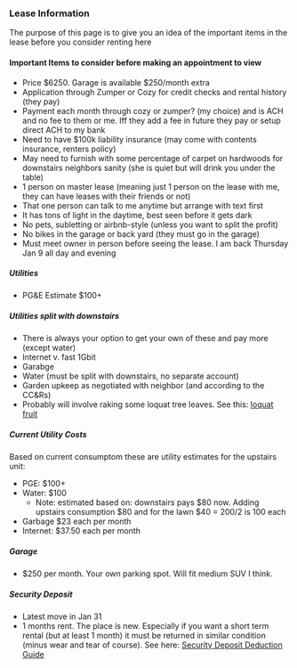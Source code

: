 ### Lease Information

The purpose of this page is to give you an idea of the important items in the lease before you consider renting here

#### Important Items to consider before making an appointment to view

* Price $6250. Garage is available $250/month extra
* Application through Zumper or Cozy for credit checks and rental history (they pay)
* Payment each month through cozy or zumper? (my choice) and is ACH and no fee to them or me. Iff they add a fee in future they pay or setup direct ACH to my bank
* Need to have $100k liability insurance (may come with contents insurance, renters policy)
* May need to furnish with some percentage of carpet on hardwoods for downstairs neighbors sanity (she is quiet but will drink you under the table)
* 1 person on master lease (meaning just 1 person on the lease with me, they can have leases with their friends or not)
* That one person can talk to me anytime but arrange with text first
* It has tons of light in the daytime, best seen before it gets dark
* No pets, subletting or airbnb-style (unless you want to split the profit)
* No bikes in the garage or back yard (they must go in the garage)
* Must meet owner in person before seeing the lease. I am back Thursday Jan 9 all day and evening

##### Utilities

* PG&E Estimate $100+

##### Utilities split with downstairs
* There is always your option to get your own of these and pay more (except water)
* Internet v. fast 1Gbit
* Garabge
* Water (must be split with downstairs, no separate account)
* Garden upkeep as negotiated with neighbor (and according to the CC&Rs)
* Probably will involve raking some loquat tree leaves. See this: <a href="https://www.orlandosentinel.com/news/os-xpm-2007-03-25-orsimply25-story.html">loquat fruit</a>

##### Current Utility Costs
Based on current consumptom these are utility estimates for the upstairs unit:

* PGE: $100+ 
* Water: $100
	* Note: estimated based on: downstairs pays $80 now. Adding upstairs consumption $80 and for the lawn $40 = 200/2 is 100 each
* Garbage $23 each per month
* Internet: $37.50 each per month

##### Garage

* $250 per month. Your own parking spot. Will fit medium SUV I think.

##### Security Deposit

* Latest move in Jan 31
* 1 months rent. The place is new. Especially if you want a short term rental (but at least 1 month) it must be returned in similar condition (minus wear and tear of course). See here: <a href="https://www.bornstein.law/wp-content/uploads/2018/02/Downloads-Security-Deposit-Deduction-Guide.pdf">Security Deposit Deduction Guide</a>

